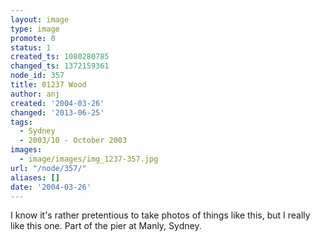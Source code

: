 ```yaml
---
layout: image
type: image
promote: 0
status: 1
created_ts: 1080280785
changed_ts: 1372159361
node_id: 357
title: 01237 Wood
author: anj
created: '2004-03-26'
changed: '2013-06-25'
tags:
  - Sydney
  - 2003/10 - October 2003
images:
  - image/images/img_1237-357.jpg
url: "/node/357/"
aliases: []
date: '2004-03-26'
---
```

I know it's rather pretentious to take photos of things like this, but I really like this one.  Part of the pier at Manly, Sydney.
